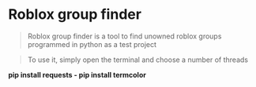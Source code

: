 # Roblox group finder

> Roblox group finder is a tool to find unowned roblox groups programmed in python as a test project

> To use it, simply open the terminal and choose a number of threads

**pip install requests - pip install termcolor**

